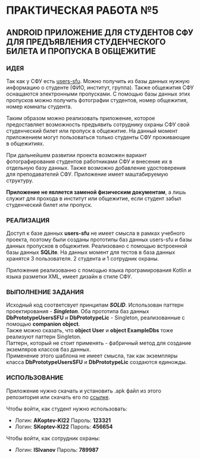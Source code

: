 # ПРАКТИЧЕСКАЯ РАБОТА №5

## ANDROID ПРИЛОЖЕНИЕ ДЛЯ СТУДЕНТОВ СФУ ДЛЯ ПРЕДЪЯВЛЕНИЯ СТУДЕНЧЕСКОГО БИЛЕТА И ПРОПУСКА В ОБЩЕЖИТИЕ

### ИДЕЯ

Так как у СФУ есть [users-sfu](https://users.sfu-kras.ru/ "USERS-SFU"). Можно получить из базы данных нужную информацию о студенте (ФИО, институт, группа). Также общежития СФУ оснащаются электронными пропусками. С помощью базы данных этих пропусков можно получить фотографии студентов, номер общежития, номер комнаты студента.

Таким образом можно реализовать приложение, которое предоставляет возможность предъявить сотруднику охраны СФУ свой студенческий билет или пропуск в общежитие. На данный момент приложением могут пользоваться только студенты СФУ проживающие в общежитиях.

При дальнейшем развитии проекта возможен вариант фотографирования студентов работниками СФУ и внесение их в отдельную базу данных. Также возможно добавление удостоверения для преподавателей СФУ. Приложение имеет маштабируемую структуру.

__Приложение не является заменой физическим документам__, а лишь служит для прохода в институт или общежитие, если студент забыл студенческий билет или пропуск.

### РЕАЛИЗАЦИЯ
Доступ к базе данных __users-sfu__ не имеет смысла в рамках учебного проекта, поэтому были созданы прототипы баз данных users-sfu и базы данных пропусков в общежития. Реализовано с помощью встроенной базы данных __SQLite__. На данных момент для тестов в база данных хранятся 3 пользователя. 2 студента и 1 сотрудник охраны.

Приложение реализованно с помощью языка програмирования Kotlin и языка разметки XML, имеет дизайн в стиле СФУ.

### ВЫПОЛНЕНИЕ ЗАДАНИЯ

Исходный код соответсвует принципам ___SOLID___. Использован паттерн проектирования - ___Singleton___.
Оба прототипа баз данных __DbPrototypeUsersSFU__ и __DbPrototypeLic__ - Singleton, реализованные с помощью __companion object__.  
Также можно сказать, что __object User__ и __object ExampleDbs__ тоже реализуют паттерн Singleton.  
Паттерн, который не стоит применять - фабричный метод для создание экземляров классов баз данных.  
Применение этого шаблона не имеет смысла, так как экземпляры класса __DbPrototypeUsersSFU__ и __DbPrototypeLic__ создаются единожды.


### ИСПОЛЬЗОВАНИЕ

Приложение нужно скачать и установить .apk файл из этого репозитория или скачать его по [ссылке](https://disk.yandex.ru/d/WLEIkjy9ZRXD4w "Приложение").

Чтобы войти, как студент нужно использовать:
* Логин: __AKoptev-KI22__ Пароль: __123321__
* Логин: __SKoptev-KI22__ Пароль: __456654__

Чтобы войти, как сотрудник охраны:
* Логин: __ISIvanov__ Пароль: __789987__
